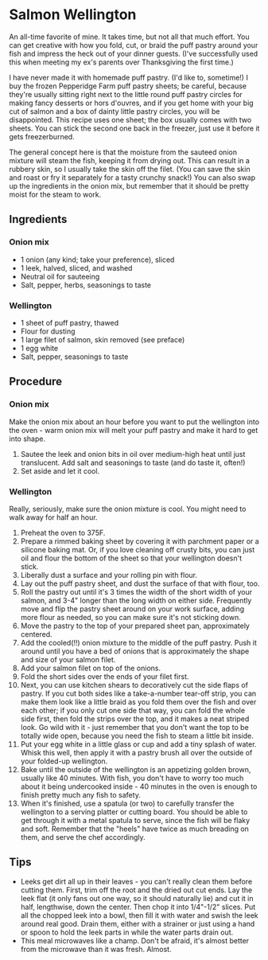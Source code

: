 # Salmon Wellington

An all-time favorite of mine. It takes time, but not all that much effort. You
can get creative with how you fold, cut, or braid the puff pastry around your
fish and impress the heck out of your dinner guests. (I've successfully used
this when meeting my ex's parents over Thanksgiving the first time.)

I have never made it with homemade puff pastry. (I'd like to, sometime!) I buy
the frozen Pepperidge Farm puff pastry sheets; be careful, because they're
usually sitting right next to the little round puff pastry circles for making
fancy desserts or hors d'ouvres, and if you get home with your big cut of
salmon and a box of dainty little pastry circles, you will be disappointed.
This recipe uses one sheet; the box usually comes with two sheets. You can
stick the second one back in the freezer, just use it before it gets
freezerburned.

The general concept here is that the moisture from the sauteed onion mixture
will steam the fish, keeping it from drying out. This can result in a rubbery
skin, so I usually take the skin off the filet. (You can save the skin and
roast or fry it separately for a tasty crunchy snack!) You can also swap up the
ingredients in the onion mix, but remember that it should be pretty moist for
the steam to work.

## Ingredients

### Onion mix
* 1 onion (any kind; take your preference), sliced
* 1 leek, halved, sliced, and washed
* Neutral oil for sauteeing
* Salt, pepper, herbs, seasonings to taste

### Wellington
* 1 sheet of puff pastry, thawed
* Flour for dusting
* 1 large filet of salmon, skin removed (see preface)
* 1 egg white
* Salt, pepper, seasonings to taste

## Procedure

### Onion mix

Make the onion mix about an hour before you want to put the wellington into the
oven - warm onion mix will melt your puff pastry and make it hard to get into
shape.

1. Sautee the leek and onion bits in oil over medium-high heat until just
   translucent. Add salt and seasonings to taste (and do taste it, often!)
1. Set aside and let it cool.

### Wellington

Really, seriously, make sure the onion mixture is cool. You might need to walk
away for half an hour.

1. Preheat the oven to 375F.
1. Prepare a rimmed baking sheet by covering it with parchment paper or a
   silicone baking mat. Or, if you love cleaning off crusty bits, you can just
   oil and flour the bottom of the sheet so that your wellington doesn't stick.
1. Liberally dust a surface and your rolling pin with flour.
1. Lay out the puff pastry sheet, and dust the surface of that with flour, too.
1. Roll the pastry out until it's 3 times the width of the short width of your
   salmon, and 3-4" longer than the long width on either side. Frequently move
   and flip the pastry sheet around on your work surface, adding more flour as
   needed, so you can make sure it's not sticking down.
1. Move the pastry to the top of your prepared sheet pan, approximately
   centered.
1. Add the cooled(!!) onion mixture to the middle of the puff pastry. Push it
   around until you have a bed of onions that is approximately the shape and
   size of your salmon filet.
1. Add your salmon filet on top of the onions.
1. Fold the short sides over the ends of your filet first.
1. Next, you can use kitchen shears to decoratively cut the side flaps of
   pastry. If you cut both sides like a take-a-number tear-off strip, you can
   make them look like a little braid as you fold them over the fish and over
   each other; if you only cut one side that way, you can fold the whole side
   first, then fold the strips over the top, and it makes a neat striped look.
   Go wild with it - just remember that you don't want the top to be totally
   wide open, because you need the fish to steam a little bit inside.
1. Put your egg white in a little glass or cup and add a tiny splash of water.
   Whisk this well, then apply it with a pastry brush all over the outside of
   your folded-up wellington.
1. Bake until the outside of the wellington is an appetizing golden brown,
   usually like 40 minutes. With fish, you don't have to worry too much about
   it being undercooked inside - 40 minutes in the oven is enough to finish
   pretty much any fish to safety.
1. When it's finished, use a spatula (or two) to carefully transfer the
   wellington to a serving platter or cutting board. You should be able to get
   through it with a metal spatula to serve, since the fish will be flaky and
   soft. Remember that the "heels" have twice as much breading on them, and
   serve the chef accordingly.

## Tips

* Leeks get dirt all up in their leaves - you can't really clean them before
  cutting them. First, trim off the root and the dried out cut ends. Lay the
  leek flat (it only fans out one way, so it should naturally lie) and cut it
  in half, lengthwise, down the center. Then chop it into 1/4"-1/2" slices.
  Put all the chopped leek into a bowl, then fill it with water and swish the
  leek around real good. Drain them, either with a strainer or just using a
  hand or spoon to hold the leek parts in while the water parts drain out.
* This meal microwaves like a champ. Don't be afraid, it's almost better from
  the microwave than it was fresh. Almost.

